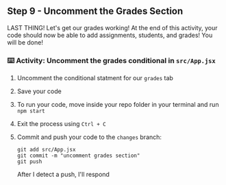 ## Step 9 - Uncomment the Grades Section 

LAST THING! Let's get our grades working! At the end of this activity, your code should now be able to add assignments, students, and grades! You will be done!


### :keyboard: Activity: Uncomment the grades conditional in `src/App.jsx`

1. Uncomment the conditional statment for our `grades` tab
2. Save your code
3. To run your code, move inside your repo folder in your terminal and run `npm start`
4. Exit the process using `Ctrl + C`
5. Commit and push your code to the `changes` branch:
    ```
    git add src/App.jsx
    git commit -m "uncomment grades section"
    git push
    ```

    After I detect a push, I'll respond


